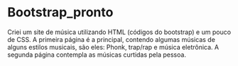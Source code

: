 # Bootstrap_pronto
Criei um site de música utilizando HTML (códigos do bootstrap) e um pouco de CSS. A primeira página é a principal, contendo algumas músicas de alguns estilos musicais, são eles: Phonk, trap/rap e música eletrônica. A segunda página contempla as músicas curtidas pela pessoa.
